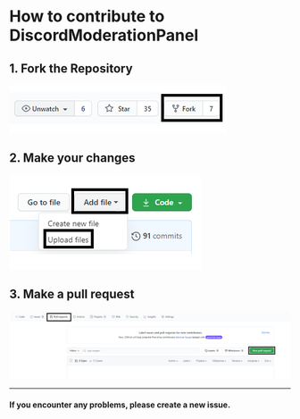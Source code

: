 # How to contribute to DiscordModerationPanel

## 1. Fork the Repository 

![fork](../assets/images/contribution/fork.png)

## 2. Make your changes

![changes](../assets/images/contribution/upload.png)

## 3. Make a pull request

![pr](../assets/images/contribution/create_pull.png)

***

#### If you encounter any problems, please create a new issue.